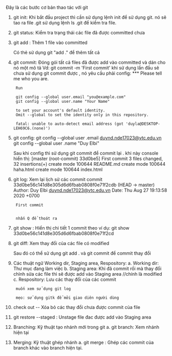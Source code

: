 Đây là các bước cơ bản thao tác với git

1. git init:
    Khi bắt đầu project thì cần sử dụng lệnh init để sử dụng git. nó sẽ tao ra file .git
    sử dụng lệnh ls .git để kiểm tra file.

2. git status:
    Kiểm tra trạng thái các file đã được committed chưa

3. git add <fileName>:
    Thêm 1 file vào committed

    Có thẻ sử dụng git "add ." để thêm tất cả

4. git commit:
    Đóng gói tất cả files đã được add vào committed và dán cho nó một mô tả
    Vd: git commit -m 'First commit'
    khi sử dụng lần đầu sẽ chưa sử dụng git commit được , nó yêu cầu phải config:
        *** Please tell me who you are.

        Run

        git config --global user.email "you@example.com"
        git config --global user.name "Your Name"

        to set your account's default identity.
        Omit --global to set the identity only in this repository.

        fatal: unable to auto-detect email address (got 'duyla@DESKTOP-LEH69C6.(none)')
5. git config:
    git config --global user .email duynd.nde17023@vtc.edu.vn
    git config --global user .name "Duy Elbi"

    Sau khi config thì sử dụng git commit để commit lại . khi này console hiển thị:
        [master (root-commit) 33d0be5] First commit
        3 files changed, 32 insertions(+)
        create mode 100644 README.md
        create mode 100644 haha.html
        create mode 100644 index.html

6. git log:
    Xem lại lịch sử các commit
        commit 33d0be56c141d8e305d6d6fbab0808f0e71f2cdb (HEAD -> master)
        Author: Duy Elbi <duynd.nde17023@vtc.edu.vn>
        Date:   Thu Aug 27 19:13:58 2020 +0700

        First commit


        nhấn Q để thoát ra
7. git show <commitId>:
    Hiển thị chi tiết 1 commit theo ví dụ:
    git show 33d0be56c141d8e305d6d6fbab0808f0e71f2cd

8. git diff:
    Xem thay đổi của các file có modified

    Sau đó có thể sử dụng git add . và git commit để commit thay đổi

9. Các thuật ngữ Working dir, Staging area, Respository:
    a. Working dir:
        Thư mục đang làm việc
    b. Staging area:
        Khi đã commit rồi mà thay đổi chỉnh sửa các file thì sẽ được add vào Staging area //chính là modified
    c. Respository:
        Lưu các thay đổi của các commit

        muốn xem sử dụng git log

        mẹo: sử dụng gitk để mởi giao diên người dùng

10. check out -- <fileName>
    Xóa bỏ các thay đổi chưa được commit của file

11. git restore --staged <fileName>:
    Unstage file đac được add vào Staging area

12. Branching:
    Kỹ thuật tạo nhánh mới trong git
    a. git branch:
        Xem nhánh hiện tại
13. Merging:
    Kỹ thuật ghép nhánh
    a. git merge <branchName>:
        Ghép các commit của branch khác vào branch hiện tại.